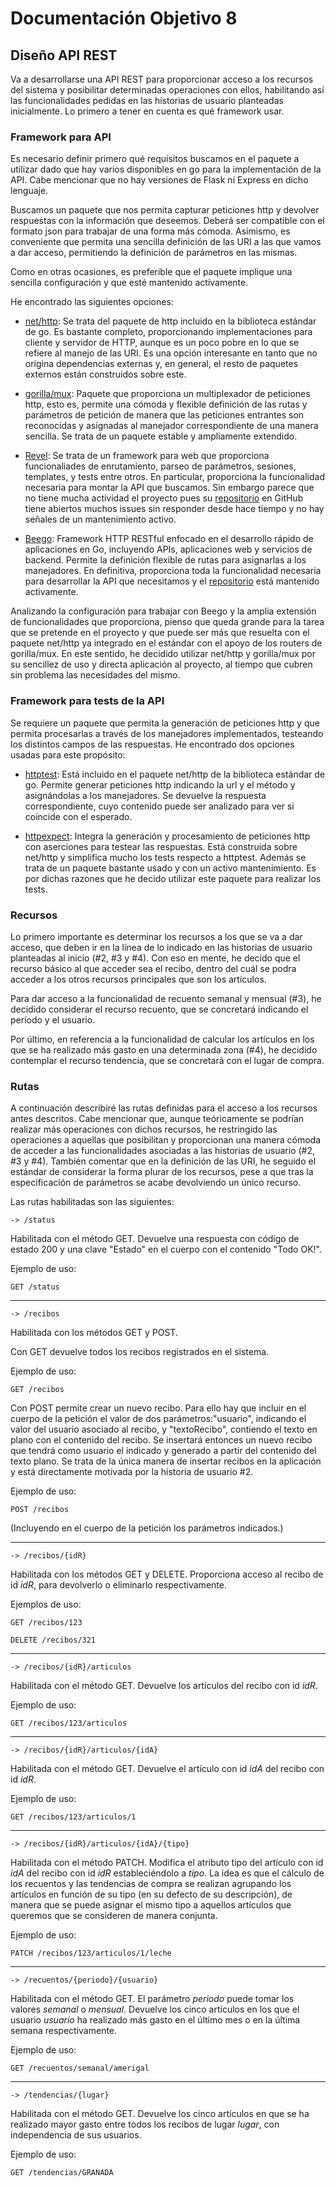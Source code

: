 # Documentación Objetivo 8
## Diseño API REST

Va a desarrollarse una API REST para proporcionar acceso a los recursos del sistema y posibilitar determinadas operaciones con ellos, habilitando así las funcionalidades pedidas en las historias de usuario planteadas inicialmente. Lo primero a tener en cuenta es qué framework usar.

### Framework para API

Es necesario definir primero qué requisitos buscamos en el paquete a utilizar dado que hay varios disponibles en go para la implementación de la API. Cabe mencionar que no hay versiones de Flask ni Express en dicho lenguaje.

Buscamos un paquete que nos permita capturar peticiones http y devolver respuestas con la información que deseemos. Deberá ser compatible con el formato json para trabajar de una forma más cómoda. Asímismo, es conveniente que permita una sencilla definición de las URI a las que vamos a dar acceso, permitiendo la definición de parámetros en las mismas.

Como en otras ocasiones, es preferible que el paquete implique una sencilla configuración y que esté mantenido activamente.

He encontrado las siguientes opciones:

- [net/http](https://pkg.go.dev/net/http): Se trata del paquete de http incluido en la biblioteca estándar de go. Es bastante completo, proporcionando implementaciones para cliente y servidor de HTTP, aunque es un poco pobre en lo que se refiere al manejo de las URI. Es una opción interesante en tanto que no origina dependencias externas y, en general, el resto de paquetes externos están construidos sobre este.

- [gorilla/mux](https://pkg.go.dev/github.com/gorilla/mux): Paquete que proporciona un multiplexador de peticiones http, esto es, permite una cómoda y flexible definición de las rutas y parámetros de petición de manera que las peticiones entrantes son reconocidas y asignadas al manejador correspondiente de una manera sencilla. Se trata de un paquete estable y ampliamente extendido.

- [Revel](https://revel.github.io/): Se trata de un framework para web que proporciona funcionaliades de enrutamiento, parseo de parámetros, sesiones, templates, y tests entre otros. En particular, proporciona la funcionalidad necesaria para montar la API que buscamos. Sin embargo parece que no tiene mucha actividad el proyecto pues su [repositorio](https://github.com/revel/revel) en GitHub tiene abiertos muchos issues sin responder desde hace tiempo y no hay señales de un mantenimiento activo.

- [Beego](https://beego.vip/): Framework HTTP RESTful enfocado en el desarrollo rápido de aplicaciones en Go, incluyendo APIs, aplicaciones web y servicios de backend. Permite la definición flexible de rutas para asignarlas a los manejadores. En definitiva, proporciona toda la funcionalidad necesaria para desarrollar la API que necesitamos y el [repositorio](https://github.com/beego/beego) está mantenido activamente.

Analizando la configuración para trabajar con Beego y la amplia extensión de funcionalidades que proporciona, pienso que queda grande para la tarea que se pretende en el proyecto y que puede ser más que resuelta con el paquete net/http ya integrado en el estándar con el apoyo de los routers de gorilla/mux. En este sentido, he decidido utilizar net/http y gorilla/mux por su sencillez de uso y directa aplicación al proyecto, al tiempo que cubren sin problema las necesidades del mismo.

### Framework para tests de la API

Se requiere un paquete que permita la generación de peticiones http y que permita procesarlas a través de los manejadores implementados, testeando los distintos campos de las respuestas. He encontrado dos opciones usadas para este propósito:

- [httptest](https://pkg.go.dev/net/http/httptest): Está incluido en el paquete net/http de la biblioteca estándar de go. Permite generar peticiones http indicando la url y el método y asignándolas a los manejadores. Se devuelve la respuesta correspondiente, cuyo contenido puede ser analizado para ver si coincide con el esperado.

- [httpexpect](https://pkg.go.dev/github.com/gavv/httpexpect): Integra la generación y procesamiento de peticiones http con aserciones para testear las respuestas. Está construida sobre net/http y simplifica mucho los tests respecto a httptest. Además se trata de un paquete bastante usado y con un activo mantenimiento. Es por dichas razones que he decido utilizar este paquete para realizar los tests.

### Recursos

Lo primero importante es determinar los recursos a los que se va a dar acceso, que deben ir en la línea de lo indicado en las historias de usuario planteadas al inicio (#2, #3 y #4). Con eso en mente, he decido que el recurso básico al que acceder sea el recibo, dentro del cuál se podra acceder a los otros recursos principales que son los artículos.

Para dar acceso a la funcionalidad de recuento semanal y mensual (#3), he decidido considerar el recurso recuento, que se concretará indicando el período y el usuario.

Por último, en referencia a la funcionalidad de calcular los artículos en los que se ha realizado más gasto en una determinada zona (#4), he decidido contemplar el recurso tendencia, que se concretará con el lugar de compra.

### Rutas

A continuación describiré las rutas definidas para el acceso a los recursos antes descritos. Cabe mencionar que, aunque teóricamente se podrían realizar más operaciones con dichos recursos, he restringido las operaciones a aquellas que posibilitan y proporcionan una manera cómoda de acceder a las funcionalidades asociadas a las historias de usuario (#2, #3 y #4).
También comentar que en la definición de las URI, he seguido el estándar de considerar la forma plurar de los recursos, pese a que tras la especificación de parámetros se acabe devolviendo un único recurso.

Las rutas habilitadas son las siguientes:

`-> /status`

Habilitada con el método GET. Devuelve una respuesta con código de estado 200 y una clave "Estado" en el cuerpo con el contenido "Todo OK!".

Ejemplo de uso:

``` 
GET /status
```
---

`-> /recibos`

Habilitada con los métodos GET y POST. 

Con GET devuelve todos los recibos registrados en el sistema.

Ejemplo de uso:

``` 
GET /recibos
```

Con POST permite crear un nuevo recibo. Para ello hay que incluir en el cuerpo de la petición el valor de dos parámetros:"usuario", indicando el valor del usuario asociado al recibo, y "textoRecibo", contiendo el texto en plano con el contenido del recibo. Se insertará entonces un nuevo recibo que tendrá como usuario el indicado y generado a partir del contenido del texto plano. Se trata de la única manera de insertar recibos en la aplicación y está directamente motivada por la historia de usuario #2.

Ejemplo de uso:

```
POST /recibos
```
(Incluyendo en el cuerpo de la petición los parámetros indicados.)

---

`-> /recibos/{idR}`

Habilitada con los métodos GET y DELETE. Proporciona acceso al recibo de id *idR*, para devolverlo o eliminarlo respectivamente.

Ejemplos de uso:

```
GET /recibos/123
```
```
DELETE /recibos/321
```
---

`-> /recibos/{idR}/articulos`

Habilitada con el método GET. Devuelve los artículos del recibo con id *idR*.

Ejemplo de uso:

```
GET /recibos/123/articulos
```
---

`-> /recibos/{idR}/articulos/{idA}`

Habilitada con el método GET. Devuelve el artículo con id *idA* del recibo con id *idR*.

Ejemplo de uso:

```
GET /recibos/123/articulos/1
```
---

`-> /recibos/{idR}/articulos/{idA}/{tipo}`

Habilitada con el método PATCH. Modifica el atributo tipo del artículo con id *idA* del recibo con id *idR* estableciéndolo a *tipo*. La idea es que el cálculo de los recuentos y las tendencias de compra se realizan agrupando los artículos en función de su tipo (en su defecto de su descripción), de manera que se puede asignar el mismo tipo a aquellos artículos que queremos que se consideren de manera conjunta.

Ejemplo de uso:

```
PATCH /recibos/123/articulos/1/leche
```
---

`-> /recuentos/{periodo}/{usuario}`

Habilitada con el método GET. El parámetro *periodo* puede tomar los valores *semanal* o *mensual*. Devuelve los cinco artículos en los que el usuario *usuario* ha realizado más gasto en el último mes o en la última semana respectivamente.

Ejemplo de uso:

```
GET /recuentos/semanal/amerigal
```
---

`-> /tendencias/{lugar}`

Habilitada con el método GET. Devuelve los cinco artículos en que se ha realizado mayor gasto entre todos los recibos de lugar *lugar*, con independencia de sus usuarios.

Ejemplo de uso:

```
GET /tendencias/GRANADA
```